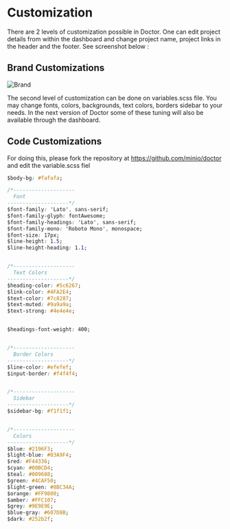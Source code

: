 # Customization
There are 2 levels of customization possible in Doctor. One can edit project details from within the dashboard and change project 
name, project links in the header and the footer. See screenshot below :

## Brand Customizations
![Brand](https://github.com/deekoder/doctest/blob/master/brand.png?raw=true "Brand Dashboard")

The second level of customization can be done on variables.scss file. You may change fonts, colors, backgrounds, text colors, borders
sidebar to your needs. In the next version of Doctor some of these tuning will also be available through the dashboard.

## Code Customizations
For doing this, please fork the repository at https://github.com/minio/doctor and edit the variable.scss fiel

```css
$body-bg: #fafafa;

/*--------------------
  Font
--------------------*/
$font-family: 'Lato', sans-serif;
$font-family-glyph: fontAwesome;
$font-family-headings: 'Lato', sans-serif;
$font-family-mono: 'Roboto Mono', monospace;
$font-size: 17px;
$line-height: 1.5;
$line-height-heading: 1.1;


/*--------------------
  Text Colors
--------------------*/
$heading-color: #5c6267;
$link-color: #4FA2E4;
$text-color: #7c8287;
$text-muted: #9a9a9a;
$text-strong: #4e4e4e;


$headings-font-weight: 400;


/*--------------------
  Border Colors
--------------------*/
$line-color: #efefef;
$input-border: #f4f4f4;


/*--------------------
  Sidebar
--------------------*/
$sidebar-bg: #f1f1f1;


/*--------------------
  Colors
--------------------*/
$blue: #2196F3;
$light-blue: #03A9F4;
$red: #F44336;
$cyan: #00BCD4;
$teal: #009688;
$green: #4CAF50;
$light-green: #8BC34A;
$orange: #FF9800;
$amber: #FFC107;
$grey: #9E9E9E;
$blue-gray: #607D8B;
$dark: #252b2f;

```
